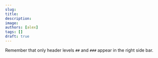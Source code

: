```yaml
---
slug:
title:
description:
image:
authors: [alex]
tags: []
draft: true
---
```


<!--truncate-->

Remember that only header levels `##` and `###` appear in the right side bar.
